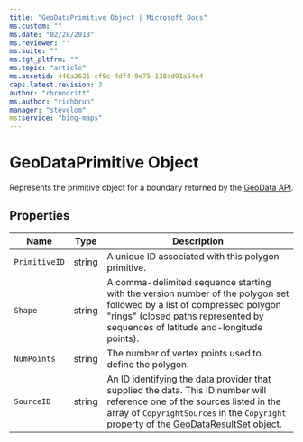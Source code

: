 ```yaml
---
title: "GeoDataPrimitive Object | Microsoft Docs"
ms.custom: ""
ms.date: "02/28/2018"
ms.reviewer: ""
ms.suite: ""
ms.tgt_pltfrm: ""
ms.topic: "article"
ms.assetid: 446a2621-cf5c-4df4-9e75-138ad91a54e4
caps.latest.revision: 3
author: "rbrundritt"
ms.author: "richbrun"
manager: "stevelom"
ms:service: "bing-maps"
---
```

# GeoDataPrimitive Object
Represents the primitive object for a boundary returned by the [GeoData API](../spatial-data-services/geodata-api.md). 

## Properties

Name                | Type           | Description
------------------- | -------------- | -----------------------------
`PrimitiveID`       | string         | A unique ID associated with this polygon primitive. 
`Shape`             | string         | A comma-delimited sequence starting with the version number of the polygon set followed by a list of compressed polygon "rings" (closed paths represented by sequences of latitude and-longitude points).
`NumPoints`         | string         | The number of vertex points used to define the polygon.
`SourceID`          | string         | An ID identifying the data provider that supplied the data. This ID number will reference one of the sources listed in the array of `CopyrightSources` in the `Copyright` property of the [GeoDataResultSet](../v8-web-control/geodataresultset-object.md) object.

